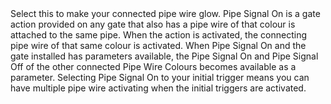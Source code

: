 <lore>
Select this to make your connected pipe wire glow.
</lore>
<no_lore>
Pipe Signal On is a gate action provided on any gate that also has a pipe wire of that colour is attached to the same pipe.
</no_lore>

<chapter name="Requirements"/>
When the action is activated, the connecting pipe wire of that same colour is activated.

<link to="buildcrafttransport:item/wire"/> 

<chapter name="Parameter"/>
When Pipe Signal On and the gate installed has parameters available, the Pipe Signal On and Pipe Signal Off of the other connected Pipe Wire Colours becomes available as a parameter.
Selecting Pipe Signal On to your initial trigger means you can have multiple pipe wire activating when the initial triggers are activated.